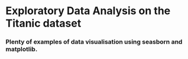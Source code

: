 # Exploratory Data Analysis on the Titanic dataset

### Plenty of examples of data visualisation using seasborn and matplotlib.
